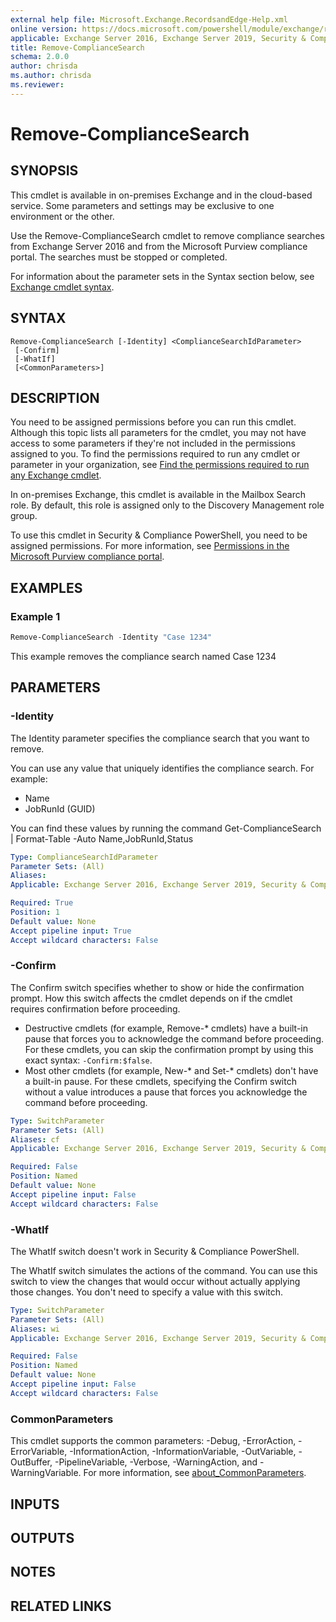 ```yaml
---
external help file: Microsoft.Exchange.RecordsandEdge-Help.xml
online version: https://docs.microsoft.com/powershell/module/exchange/remove-compliancesearch
applicable: Exchange Server 2016, Exchange Server 2019, Security & Compliance
title: Remove-ComplianceSearch
schema: 2.0.0
author: chrisda
ms.author: chrisda
ms.reviewer:
---
```


# Remove-ComplianceSearch

## SYNOPSIS
This cmdlet is available in on-premises Exchange and in the cloud-based service. Some parameters and settings may be exclusive to one environment or the other.

Use the Remove-ComplianceSearch cmdlet to remove compliance searches from Exchange Server 2016 and from the Microsoft Purview compliance portal. The searches must be stopped or completed.

For information about the parameter sets in the Syntax section below, see [Exchange cmdlet syntax](https://docs.microsoft.com/powershell/exchange/exchange-cmdlet-syntax).

## SYNTAX

```
Remove-ComplianceSearch [-Identity] <ComplianceSearchIdParameter>
 [-Confirm]
 [-WhatIf]
 [<CommonParameters>]
```

## DESCRIPTION
You need to be assigned permissions before you can run this cmdlet. Although this topic lists all parameters for the cmdlet, you may not have access to some parameters if they're not included in the permissions assigned to you. To find the permissions required to run any cmdlet or parameter in your organization, see [Find the permissions required to run any Exchange cmdlet](https://docs.microsoft.com/powershell/exchange/find-exchange-cmdlet-permissions).

In on-premises Exchange, this cmdlet is available in the Mailbox Search role. By default, this role is assigned only to the Discovery Management role group.

To use this cmdlet in Security & Compliance PowerShell, you need to be assigned permissions. For more information, see [Permissions in the Microsoft Purview compliance portal](https://docs.microsoft.com/microsoft-365/compliance/microsoft-365-compliance-center-permissions).

## EXAMPLES

### Example 1
```powershell
Remove-ComplianceSearch -Identity "Case 1234"
```

This example removes the compliance search named Case 1234

## PARAMETERS

### -Identity
The Identity parameter specifies the compliance search that you want to remove.

You can use any value that uniquely identifies the compliance search. For example:

- Name
- JobRunId (GUID)

You can find these values by running the command Get-ComplianceSearch | Format-Table -Auto Name,JobRunId,Status

```yaml
Type: ComplianceSearchIdParameter
Parameter Sets: (All)
Aliases:
Applicable: Exchange Server 2016, Exchange Server 2019, Security & Compliance

Required: True
Position: 1
Default value: None
Accept pipeline input: True
Accept wildcard characters: False
```

### -Confirm
The Confirm switch specifies whether to show or hide the confirmation prompt. How this switch affects the cmdlet depends on if the cmdlet requires confirmation before proceeding.

- Destructive cmdlets (for example, Remove-\* cmdlets) have a built-in pause that forces you to acknowledge the command before proceeding. For these cmdlets, you can skip the confirmation prompt by using this exact syntax: `-Confirm:$false`.
- Most other cmdlets (for example, New-\* and Set-\* cmdlets) don't have a built-in pause. For these cmdlets, specifying the Confirm switch without a value introduces a pause that forces you acknowledge the command before proceeding.

```yaml
Type: SwitchParameter
Parameter Sets: (All)
Aliases: cf
Applicable: Exchange Server 2016, Exchange Server 2019, Security & Compliance

Required: False
Position: Named
Default value: None
Accept pipeline input: False
Accept wildcard characters: False
```

### -WhatIf
The WhatIf switch doesn't work in Security & Compliance PowerShell.

The WhatIf switch simulates the actions of the command. You can use this switch to view the changes that would occur without actually applying those changes. You don't need to specify a value with this switch.

```yaml
Type: SwitchParameter
Parameter Sets: (All)
Aliases: wi
Applicable: Exchange Server 2016, Exchange Server 2019, Security & Compliance

Required: False
Position: Named
Default value: None
Accept pipeline input: False
Accept wildcard characters: False
```

### CommonParameters
This cmdlet supports the common parameters: -Debug, -ErrorAction, -ErrorVariable, -InformationAction, -InformationVariable, -OutVariable, -OutBuffer, -PipelineVariable, -Verbose, -WarningAction, and -WarningVariable. For more information, see [about_CommonParameters](https://go.microsoft.com/fwlink/p/?LinkID=113216).

## INPUTS

## OUTPUTS

## NOTES

## RELATED LINKS
